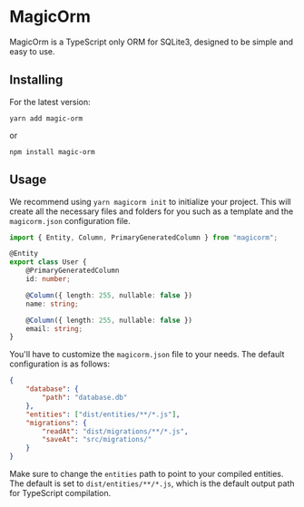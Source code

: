 # MagicOrm

MagicOrm is a TypeScript only ORM for SQLite3, designed to be simple and easy to use.

## Installing

For the latest version:

```
yarn add magic-orm
```

or

```
npm install magic-orm
```

## Usage

We recommend using `yarn magicorm init` to initialize your project. This will create all the necessary files and folders for you such as a template and the `magicorm.json` configuration file.

```ts
import { Entity, Column, PrimaryGeneratedColumn } from "magicorm";

@Entity
export class User {
    @PrimaryGeneratedColumn
    id: number;

    @Column({ length: 255, nullable: false })
    name: string;

    @Column({ length: 255, nullable: false })
    email: string;
}
```

You'll have to customize the `magicorm.json` file to your needs. The default configuration is as follows:

```json
{
    "database": {
        "path": "database.db"
    },
    "entities": ["dist/entities/**/*.js"],
    "migrations": {
        "readAt": "dist/migrations/**/*.js",
        "saveAt": "src/migrations/"
    }
}
```

Make sure to change the `entities` path to point to your compiled entities. The default is set to `dist/entities/**/*.js`, which is the default output path for TypeScript compilation.
